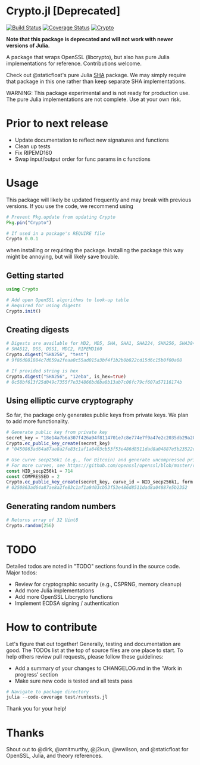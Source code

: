 Crypto.jl [Deprecated]
=========

[![Build Status](https://travis-ci.org/danielsuo/Crypto.jl.svg?branch=master)](https://travis-ci.org/danielsuo/Crypto.jl)
[![Coverage Status](https://coveralls.io/repos/danielsuo/Crypto.jl/badge.png)](https://coveralls.io/r/danielsuo/Crypto.jl)
[![Crypto](http://pkg.julialang.org/badges/Crypto_release.svg)](http://pkg.julialang.org/?pkg=Crypto&ver=release)

__Note that this package is deprecated and will not work with newer versions of Julia.__

A package that wraps OpenSSL (libcrypto), but also has pure Julia implementations for reference. Contributions welcome.

Check out @staticfloat's pure Julia [SHA](https://github.com/staticfloat/SHA.jl) package. We may simply require that package in this one rather than keep separate SHA implementations.

WARNING: This package experimental and is not ready for production use. The pure Julia implementations are not complete. Use at your own risk. 

# Prior to next release
- Update documentation to reflect new signatures and functions
- Clean up tests
- Fix RIPEMD160
- Swap input/output order for func params in c functions

# Usage
This package will likely be updated frequently and may break with previous versions. If you use the code, we recommend using
```julia
# Prevent Pkg.update from updating Crypto
Pkg.pin("Crypto")

# If used in a package's REQUIRE file
Crypto 0.0.1
```
when installing or requiring the package. Installing the package this way might be annoying, but will likely save trouble.

## Getting started
``` julia
using Crypto

# Add open OpenSSL algorithms to look-up table
# Required for using digests
Crypto.init()
```

## Creating digests
```julia
# Digests are available for MD2, MD5, SHA, SHA1, SHA224, SHA256, SHA384,
# SHA512, DSS, DSS1, MDC2, RIPEMD160
Crypto.digest("SHA256", "test")
# 9f86d081884c7d659a2feaa0c55ad015a3bf4f1b2b0b822cd15d6c15b0f00a08

# If provided string is hex
Crypto.digest("SHA256", "12eba", is_hex=true)
# 0c58bf613f25d049c7355f7e334866bd6ba8b13ab7c06fc79cf607a57116174b
```

## Using elliptic curve cryptography
So far, the package only generates public keys from private keys. We plan to add more functionality.
```julia
# Generate public key from private key
secret_key = "18e14a7b6a307f426a94f8114701e7c8e774e7f9a47e2c2035db29a206321725"
Crypto.ec_public_key_create(secret_key)
# "0450863ad64a87ae8a2fe83c1af1a8403cb53f53e486d8511dad8a04887e5b23522cd470243453a299fa9e77237716103abc11a1df38855ed6f2ee187e9c582ba6"

# Use curve secp256k1 (e.g., for Bitcoin) and generate uncompressed private key
# For more curves, see https://github.com/openssl/openssl/blob/master/crypto/objects/obj_mac.h
const NID_secp256k1 = 714
const COMPRESSED = 2
Crypto.ec_public_key_create(secret_key, curve_id = NID_secp256k1, form = COMPRESSED)
# 0250863ad64a87ae8a2fe83c1af1a8403cb53f53e486d8511dad8a04887e5b2352
```

## Generating random numbers
```julia
# Returns array of 32 Uint8
Crypto.random(256)
```

# TODO
Detailed todos are noted in "TODO" sections found in the source code. Major todos:

- Review for cryptographic security (e.g., CSPRNG, memory cleanup)
- Add more Julia implementations
- Add more OpenSSL Libcrypto functions
- Implement ECDSA signing / authentication

# How to contribute
Let's figure that out together! Generally, testing and documentation are good. The TODOs list at the top of source files are one place to start. To help others review pull requests, please follow these guidelines:

- Add a summary of your changes to CHANGELOG.md in the 'Work in progress' section
- Make sure new code is tested and all tests pass

```julia
# Navigate to package directory
julia --code-coverage test/runtests.jl
```

Thank you for your help!

# Thanks
Shout out to @dirk, @amitmurthy, @j2kun, @wwilson, and @staticfloat for OpenSSL, Julia, and theory references.
